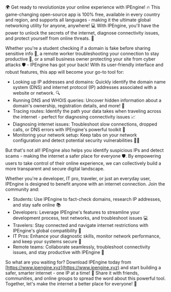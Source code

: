 🌍 Get ready to revolutionize your online experience with IPEngine! 🔥 This game-changing open-source app is 100% free, available in every country and region, and supports all languages - making it the ultimate global networking utility for anyone, anywhere! 💻 With IPEngine, you'll have the power to unlock the secrets of the internet, diagnose connectivity issues, and protect yourself from online threats. 🚀

Whether you're a student checking if a domain is fake before sharing sensitive info 📝, a remote worker troubleshooting your connection to stay productive 💼, or a small business owner protecting your site from cyber attacks 🛡️ - IPEngine has got your back! With its user-friendly interface and robust features, this app will become your go-to tool for:

* Looking up IP addresses and domains: Quickly identify the domain name system (DNS) and internet protocol (IP) addresses associated with a website or network. 🔍
* Running DNS and WHOIS queries: Uncover hidden information about a domain's ownership, registration details, and more! 👀
* Tracing routes: Identify the path your data takes when traveling across the internet - perfect for diagnosing connectivity issues 📈
* Diagnosing internet issues: Troubleshoot slow connections, dropped calls, or DNS errors with IPEngine's powerful toolkit 🔧
* Monitoring your network setup: Keep tabs on your network configuration and detect potential security vulnerabilities 🕵️‍♀️

But that's not all! IPEngine also helps you identify suspicious IPs and detect scams - making the internet a safer place for everyone 🛡️. By empowering users to take control of their online experience, we can collectively build a more transparent and secure digital landscape.

Whether you're a developer, IT pro, traveler, or just an everyday user, IPEngine is designed to benefit anyone with an internet connection. Join the community and:

* Students: Use IPEngine to fact-check domains, research IP addresses, and stay safe online 📚
* Developers: Leverage IPEngine's features to streamline your development process, test networks, and troubleshoot issues 💻
* Travelers: Stay connected and navigate internet restrictions with IPEngine's global compatibility 👥
* IT Pros: Enhance your diagnostic skills, monitor network performance, and keep your systems secure 🔧
* Remote teams: Collaborate seamlessly, troubleshoot connectivity issues, and stay productive with IPEngine 💼

So what are you waiting for? Download IPEngine today from [https://www.ipengine.xyz](https://www.ipengine.xyz) and start building a safer, smarter internet - one IP at a time! 🚀 Share it with friends, communities, and online groups to spread the word about this powerful tool. Together, let's make the internet a better place for everyone! 🌈